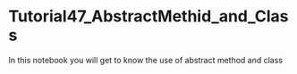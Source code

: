 # Tutorial47_AbstractMethid_and_Class
In this notebook you will get to know the use of abstract method and class
